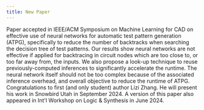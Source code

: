 ```yaml
---
title: New Paper
---
```

Paper accepted in IEEE/ACM Symposium on Machine Learning for CAD on effective use of neural networks for automatic test pattern generation (ATPG), specifically to reduce the number of backtracks when searching the decision tree of test patterns. Our results show neural networks are not effective if applied for backtracing in circuit nodes which are too close to, or too far away from, the inputs. We also propose a look-up technique to reuse previously-computed inferences to significantly accelerate the runtime. The neural network itself should not be too complex because of the associated inference overhead, and overall objective to reduce the runtime of ATPG. Congratulations to first (and only student) author Lizi Zhang. He will present his work in Snowbird Utah in September 2024. A version of this paper also appeared in Int'l Workshop on Logic & Synthesis in June 2024.
